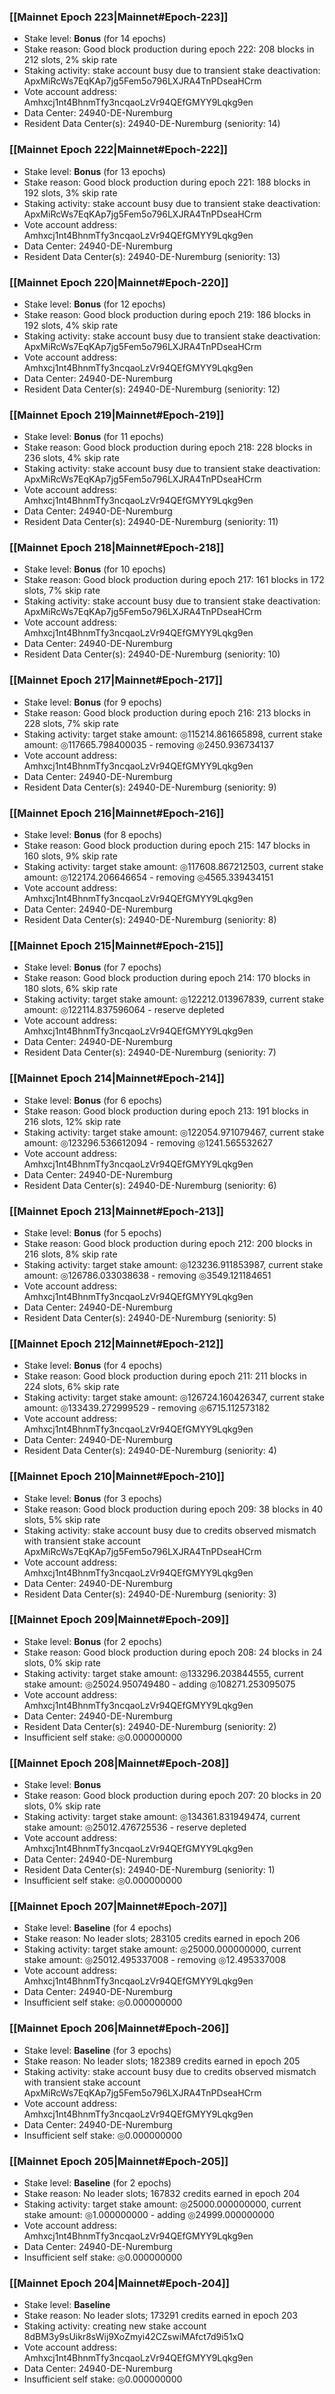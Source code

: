 ### [[Mainnet Epoch 223|Mainnet#Epoch-223]]
* Stake level: **Bonus** (for 14 epochs)
* Stake reason: Good block production during epoch 222: 208 blocks in 212 slots, 2% skip rate
* Staking activity: stake account busy due to transient stake deactivation: ApxMiRcWs7EqKAp7jg5Fem5o796LXJRA4TnPDseaHCrm
* Vote account address: Amhxcj1nt4BhnmTfy3ncqaoLzVr94QEfGMYY9Lqkg9en
* Data Center: 24940-DE-Nuremburg
* Resident Data Center(s): 24940-DE-Nuremburg (seniority: 14)
### [[Mainnet Epoch 222|Mainnet#Epoch-222]]
* Stake level: **Bonus** (for 13 epochs)
* Stake reason: Good block production during epoch 221: 188 blocks in 192 slots, 3% skip rate
* Staking activity: stake account busy due to transient stake deactivation: ApxMiRcWs7EqKAp7jg5Fem5o796LXJRA4TnPDseaHCrm
* Vote account address: Amhxcj1nt4BhnmTfy3ncqaoLzVr94QEfGMYY9Lqkg9en
* Data Center: 24940-DE-Nuremburg
* Resident Data Center(s): 24940-DE-Nuremburg (seniority: 13)
### [[Mainnet Epoch 220|Mainnet#Epoch-220]]
* Stake level: **Bonus** (for 12 epochs)
* Stake reason: Good block production during epoch 219: 186 blocks in 192 slots, 4% skip rate
* Staking activity: stake account busy due to transient stake deactivation: ApxMiRcWs7EqKAp7jg5Fem5o796LXJRA4TnPDseaHCrm
* Vote account address: Amhxcj1nt4BhnmTfy3ncqaoLzVr94QEfGMYY9Lqkg9en
* Data Center: 24940-DE-Nuremburg
* Resident Data Center(s): 24940-DE-Nuremburg (seniority: 12)
### [[Mainnet Epoch 219|Mainnet#Epoch-219]]
* Stake level: **Bonus** (for 11 epochs)
* Stake reason: Good block production during epoch 218: 228 blocks in 236 slots, 4% skip rate
* Staking activity: stake account busy due to transient stake deactivation: ApxMiRcWs7EqKAp7jg5Fem5o796LXJRA4TnPDseaHCrm
* Vote account address: Amhxcj1nt4BhnmTfy3ncqaoLzVr94QEfGMYY9Lqkg9en
* Data Center: 24940-DE-Nuremburg
* Resident Data Center(s): 24940-DE-Nuremburg (seniority: 11)
### [[Mainnet Epoch 218|Mainnet#Epoch-218]]
* Stake level: **Bonus** (for 10 epochs)
* Stake reason: Good block production during epoch 217: 161 blocks in 172 slots, 7% skip rate
* Staking activity: stake account busy due to transient stake deactivation: ApxMiRcWs7EqKAp7jg5Fem5o796LXJRA4TnPDseaHCrm
* Vote account address: Amhxcj1nt4BhnmTfy3ncqaoLzVr94QEfGMYY9Lqkg9en
* Data Center: 24940-DE-Nuremburg
* Resident Data Center(s): 24940-DE-Nuremburg (seniority: 10)
### [[Mainnet Epoch 217|Mainnet#Epoch-217]]
* Stake level: **Bonus** (for 9 epochs)
* Stake reason: Good block production during epoch 216: 213 blocks in 228 slots, 7% skip rate
* Staking activity: target stake amount: ◎115214.861665898, current stake amount: ◎117665.798400035 - removing ◎2450.936734137
* Vote account address: Amhxcj1nt4BhnmTfy3ncqaoLzVr94QEfGMYY9Lqkg9en
* Data Center: 24940-DE-Nuremburg
* Resident Data Center(s): 24940-DE-Nuremburg (seniority: 9)
### [[Mainnet Epoch 216|Mainnet#Epoch-216]]
* Stake level: **Bonus** (for 8 epochs)
* Stake reason: Good block production during epoch 215: 147 blocks in 160 slots, 9% skip rate
* Staking activity: target stake amount: ◎117608.867212503, current stake amount: ◎122174.206646654 - removing ◎4565.339434151
* Vote account address: Amhxcj1nt4BhnmTfy3ncqaoLzVr94QEfGMYY9Lqkg9en
* Data Center: 24940-DE-Nuremburg
* Resident Data Center(s): 24940-DE-Nuremburg (seniority: 8)
### [[Mainnet Epoch 215|Mainnet#Epoch-215]]
* Stake level: **Bonus** (for 7 epochs)
* Stake reason: Good block production during epoch 214: 170 blocks in 180 slots, 6% skip rate
* Staking activity: target stake amount: ◎122212.013967839, current stake amount: ◎122114.837596064 - reserve depleted
* Vote account address: Amhxcj1nt4BhnmTfy3ncqaoLzVr94QEfGMYY9Lqkg9en
* Data Center: 24940-DE-Nuremburg
* Resident Data Center(s): 24940-DE-Nuremburg (seniority: 7)
### [[Mainnet Epoch 214|Mainnet#Epoch-214]]
* Stake level: **Bonus** (for 6 epochs)
* Stake reason: Good block production during epoch 213: 191 blocks in 216 slots, 12% skip rate
* Staking activity: target stake amount: ◎122054.971079467, current stake amount: ◎123296.536612094 - removing ◎1241.565532627
* Vote account address: Amhxcj1nt4BhnmTfy3ncqaoLzVr94QEfGMYY9Lqkg9en
* Data Center: 24940-DE-Nuremburg
* Resident Data Center(s): 24940-DE-Nuremburg (seniority: 6)
### [[Mainnet Epoch 213|Mainnet#Epoch-213]]
* Stake level: **Bonus** (for 5 epochs)
* Stake reason: Good block production during epoch 212: 200 blocks in 216 slots, 8% skip rate
* Staking activity: target stake amount: ◎123236.911853987, current stake amount: ◎126786.033038638 - removing ◎3549.121184651
* Vote account address: Amhxcj1nt4BhnmTfy3ncqaoLzVr94QEfGMYY9Lqkg9en
* Data Center: 24940-DE-Nuremburg
* Resident Data Center(s): 24940-DE-Nuremburg (seniority: 5)
### [[Mainnet Epoch 212|Mainnet#Epoch-212]]
* Stake level: **Bonus** (for 4 epochs)
* Stake reason: Good block production during epoch 211: 211 blocks in 224 slots, 6% skip rate
* Staking activity: target stake amount: ◎126724.160426347, current stake amount: ◎133439.272999529 - removing ◎6715.112573182
* Vote account address: Amhxcj1nt4BhnmTfy3ncqaoLzVr94QEfGMYY9Lqkg9en
* Data Center: 24940-DE-Nuremburg
* Resident Data Center(s): 24940-DE-Nuremburg (seniority: 4)
### [[Mainnet Epoch 210|Mainnet#Epoch-210]]
* Stake level: **Bonus** (for 3 epochs)
* Stake reason: Good block production during epoch 209: 38 blocks in 40 slots, 5% skip rate
* Staking activity: stake account busy due to credits observed mismatch with transient stake account ApxMiRcWs7EqKAp7jg5Fem5o796LXJRA4TnPDseaHCrm
* Vote account address: Amhxcj1nt4BhnmTfy3ncqaoLzVr94QEfGMYY9Lqkg9en
* Data Center: 24940-DE-Nuremburg
* Resident Data Center(s): 24940-DE-Nuremburg (seniority: 3)
### [[Mainnet Epoch 209|Mainnet#Epoch-209]]
* Stake level: **Bonus** (for 2 epochs)
* Stake reason: Good block production during epoch 208: 24 blocks in 24 slots, 0% skip rate
* Staking activity: target stake amount: ◎133296.203844555, current stake amount: ◎25024.950749480 - adding ◎108271.253095075
* Vote account address: Amhxcj1nt4BhnmTfy3ncqaoLzVr94QEfGMYY9Lqkg9en
* Data Center: 24940-DE-Nuremburg
* Resident Data Center(s): 24940-DE-Nuremburg (seniority: 2)
* Insufficient self stake: ◎0.000000000
### [[Mainnet Epoch 208|Mainnet#Epoch-208]]
* Stake level: **Bonus**
* Stake reason: Good block production during epoch 207: 20 blocks in 20 slots, 0% skip rate
* Staking activity: target stake amount: ◎134361.831949474, current stake amount: ◎25012.476725536 - reserve depleted
* Vote account address: Amhxcj1nt4BhnmTfy3ncqaoLzVr94QEfGMYY9Lqkg9en
* Data Center: 24940-DE-Nuremburg
* Resident Data Center(s): 24940-DE-Nuremburg (seniority: 1)
* Insufficient self stake: ◎0.000000000
### [[Mainnet Epoch 207|Mainnet#Epoch-207]]
* Stake level: **Baseline** (for 4 epochs)
* Stake reason: No leader slots; 283105 credits earned in epoch 206
* Staking activity: target stake amount: ◎25000.000000000, current stake amount: ◎25012.495337008 - removing ◎12.495337008
* Vote account address: Amhxcj1nt4BhnmTfy3ncqaoLzVr94QEfGMYY9Lqkg9en
* Data Center: 24940-DE-Nuremburg
* Insufficient self stake: ◎0.000000000
### [[Mainnet Epoch 206|Mainnet#Epoch-206]]
* Stake level: **Baseline** (for 3 epochs)
* Stake reason: No leader slots; 182389 credits earned in epoch 205
* Staking activity: stake account busy due to credits observed mismatch with transient stake account ApxMiRcWs7EqKAp7jg5Fem5o796LXJRA4TnPDseaHCrm
* Vote account address: Amhxcj1nt4BhnmTfy3ncqaoLzVr94QEfGMYY9Lqkg9en
* Data Center: 24940-DE-Nuremburg
* Insufficient self stake: ◎0.000000000
### [[Mainnet Epoch 205|Mainnet#Epoch-205]]
* Stake level: **Baseline** (for 2 epochs)
* Stake reason: No leader slots; 167832 credits earned in epoch 204
* Staking activity: target stake amount: ◎25000.000000000, current stake amount: ◎1.000000000 - adding ◎24999.000000000
* Vote account address: Amhxcj1nt4BhnmTfy3ncqaoLzVr94QEfGMYY9Lqkg9en
* Data Center: 24940-DE-Nuremburg
* Insufficient self stake: ◎0.000000000
### [[Mainnet Epoch 204|Mainnet#Epoch-204]]
* Stake level: **Baseline**
* Stake reason: No leader slots; 173291 credits earned in epoch 203
* Staking activity: creating new stake account 8dBM3y9sUikr8sWij9XoZmyi42CZswiMAfct7d9i51xQ
* Vote account address: Amhxcj1nt4BhnmTfy3ncqaoLzVr94QEfGMYY9Lqkg9en
* Data Center: 24940-DE-Nuremburg
* Insufficient self stake: ◎0.000000000